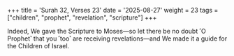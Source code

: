 +++
title = 'Surah 32, Verses 23'
date = '2025-08-27'
weight = 23
tags = ["children", "prophet", "revelation", "scripture"]
+++

Indeed, We gave the Scripture to Moses—so let there be no doubt ˹O Prophet˺ that you ˹too˺ are receiving revelations—and We made it a guide for the Children of Israel.